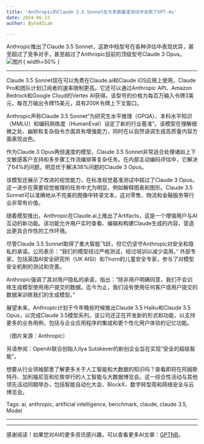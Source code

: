 ```yaml
---
title: 'Anthropic的Claude 3.5 Sonnet在大多数基准测试中击败了GPT-4o'
date: 2024-06-23
author: ByteAILab

---
```


Anthropic推出了Claude 3.5 Sonnet，这款中档型号在各种评估中表现优异，甚至超过了竞争对手，甚至超过了Anthropic目前的顶级型号Claude 3 Opus。![图片](https://www.artificialintelligence-news.com/wp-content/uploads/sites/9/2024/06/anthropic-claude-3.5-sonnet-ai-artificial-intelligence-model-benchmarks.jpg){ width=50% }

---


Claude 3.5 Sonnet现在可以免费在Claude.ai和Claude iOS应用上使用，Claude Pro和团队计划订阅者的速率限制更高。它还可以通过Anthropic API、Amazon Bedrock和Google Cloud的Vertex AI获得。该型号的价格为每百万输入令牌3美元，每百万输出令牌15美元，具有200K令牌上下文窗口。

Anthropic声称Claude 3.5 Sonnet“为研究生水平推理（GPQA）、本科水平知识（MMLU）和编码熟练度（HumanEval）设定了新的行业基准”。该模型在理解细微之处、幽默和复杂指令方面具有增强能力，同时在以自然语调生成高质量内容方面表现出色。

作为Claude 3 Opus两倍速度的模型，Claude 3.5 Sonnet非常适合处理诸如上下文敏感客户支持和多步骤工作流编排等复杂任务。在内部主动编码评估中，它解决了64%的问题，明显优于解决38%问题的Claude 3 Opus。

该模型还展示了改进的视觉能力，在标准视觉基准测试中超过了Claude 3 Opus。这一进步在需要视觉推理的任务中尤为明显，例如解释图表和图形。Claude 3.5 Sonnet可以准确地从不完美的图像中转录文本，这对零售、物流和金融服务等行业非常有价值。

随着模型推出，Anthropic在Claude.ai上推出了Artifacts，这是一个增强用户与AI互动的新功能。该功能允许用户实时查看、编辑和构建Claude生成的内容，营造出更具合作性的工作环境。

尽管Claude 3.5 Sonnet取得了重大智能飞跃，但它仍坚守Anthropic对安全和隐私的承诺。公司表示：“我们的模型经过严格测试，经过培训以减少滥用。” 外部专家，包括英国AI安全研究所（UK AISI）和Thorn的儿童安全专家，参与了对模型安全机制的测试和完善。

Anthropic强调了其对用户隐私的承诺，指出：“除非用户明确同意，我们不会训练生成模型使用用户提交的数据。迄今为止，我们没有使用任何客户或用户提交的数据来训练我们的生成模型。”

展望未来，Anthropic计划于今年晚些时候推出Claude 3.5 Haiku和Claude 3.5 Opus，以完成Claude 3.5模型系列。该公司还正在开发新的形式和功能，以支持更多的业务用例，包括与企业应用程序的集成和更个性化用户体验的记忆功能。

（图片来源：Anthropic）

另请参阅：OpenAI联合创始人Ilya Sutskever的新创企业旨在实现“安全的超级智能”。

想要从行业领袖那里了解更多关于人工智能和大数据的知识吗？查看即将在阿姆斯特丹、加利福尼亚和伦敦举行的人工智能与大数据博览会。这一综合性活动与其他领先活动同期举办，包括智能自动化大会、BlockX、数字转型周和网络安全与云博览会。

Tags: ai, anthropic, artificial intelligence, benchmark, claude, claude 3.5, Model

---
---
感谢阅读！如果您对AI的更多资讯感兴趣，可以查看更多AI文章：[GPTNB](https://gptnb.com)。
